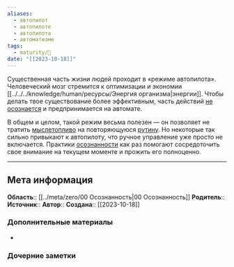 ```yaml
---
aliases:
  - автопилот
  - автопилоте
  - автопилота
  - автоматизме
tags:
  - maturity/🌱
date: "[[2023-10-18]]"
---
```

Существенная часть жизни людей проходит в «режиме автопилота». Человеческий мозг стремится к оптимизации и экономии [[../../../knowledge/human/ресурсы/Энергия организма|энергии]]. Чтобы делать твое существование более эффективным, часть действий [не осознается](https://www.researchgate.net/publication/227344004_Mindless_Eating_The_200_Daily_Food_Decisions_We_Overlook) и предпринимается на автомате.

В общем и целом, такой режим весьма полезен — он позволяет не тратить [мыслетопливо](Мыслетопливо.md) на повторяющуюся [рутину](Рутина.md). Но некоторые так сильно привыкают к автопилоту, что ручное управление уже просто не включается. Практики [осознанности](../../../garden/ru/meta/zero/00%20Осознанность.md) как раз помогают сосредоточить свое внимание на текущем моменте и прожить его полноценно.
***
## Мета информация
**Область**:: [[../meta/zero/00 Осознанность|00 Осознанность]]
**Родитель**:: 
**Источник**:: 
**Автор**:: 
**Создана**:: [[2023-10-18]]
### Дополнительные материалы
- 
### Дочерние заметки
<!-- QueryToSerialize: LIST FROM [[]] WHERE contains(Родитель, this.file.link) or contains(parents, this.file.link) -->
